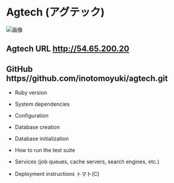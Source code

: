 # Agtech (アグテック)


![画像](https://encrypted-tbn0.gstatic.com/images?q=tbn%3AANd9GcQWUkrryinpp3nwHELaek25_Ki7ywO0tCes6Q&usqp=CAU)


## Agtech URL **http://54.65.200.20**    
## GitHub **https//github.com/inotomoyuki/agtech.git**

* Ruby version

* System dependencies

* Configuration

* Database creation

* Database initialization

* How to run the test suite

* Services (job queues, cache servers, search engines, etc.)

* Deployment instructions
トマト(C)
